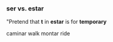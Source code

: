 
### ser vs. estar

"Pretend that **t** in **estar** is for **temporary**


caminar walk
montar ride
